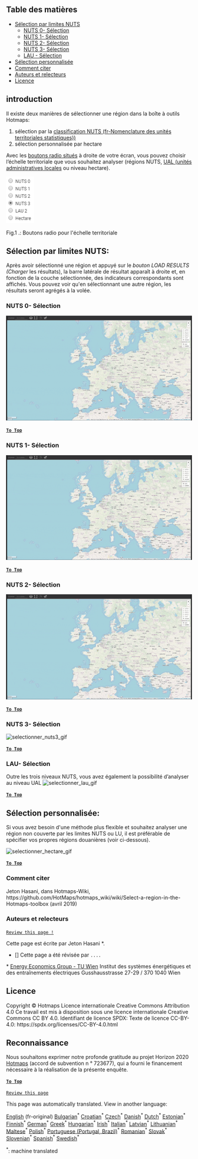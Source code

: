 <h2> Table des matières </h2><ul><li> <a href="#Selection-by-NUTS-boundaries">Sélection par limites NUTS</a> <ul><li> <a href="#NUTS-0--Selection">NUTS 0- Sélection</a> </li><li> <a href="#NUTS-1--Selection">NUTS 1- Sélection</a> </li><li> <a href="#NUTS-2--Selection">NUTS 2- Sélection</a> </li><li> <a href="#NUTS-3--Selection">NUTS 3- Sélection</a> </li><li> <a href="#LAU--Selection">LAU - Sélection</a> </li></ul></li><li> <a href="#Custom-Selection">Sélection personnalisée</a> </li><li> <a href="#How-to-cite">Comment citer</a> </li><li> <a href="#Authors-and-reviewers">Auteurs et relecteurs</a> </li><li> <a href="#License">Licence</a> </li></ul><h2> introduction </h2><p> Il existe deux manières de sélectionner une région dans la boîte à outils Hotmaps: </p><ol><li> sélection par la <a href="https://ec.europa.eu/eurostat/web/nuts/background">classification NUTS (fr-Nomenclature des unités territoriales statistiques))</a> </li><li> sélection personnalisée par hectare </li></ol><p> Avec les <a href="#Fig1">boutons radio situés</a> à droite de votre écran, vous pouvez choisir l’échelle territoriale que vous souhaitez analyser (régions NUTS, <a href="https://ec.europa.eu/eurostat/web/nuts/local-administrative-units">UAL (unités administratives locales</a> ou niveau hectare). </p><p> <a name="Fig1"><img alt="radio_buttons_png" src="https://github.com/HotMaps/hotmaps_wiki/blob/master/Images/general_tool_functionalities_and_structure/radio_buttons.png"/></a> </p><p> Fig.1 .: Boutons radio pour l&#39;échelle territoriale </p><h2> Sélection par limites NUTS: </h2><p> Après avoir sélectionné une région et appuyé sur le <em>bouton LOAD RESULTS (Charger</em> les résultats), la barre latérale de résultat apparaît à droite et, en fonction de la couche sélectionnée, des indicateurs correspondants sont affichés. Vous pouvez voir qu&#39;en sélectionnant une autre région, les résultats seront agrégés à la volée. </p><h3> NUTS 0- Sélection </h3><p><img alt="selectionner_nuts0_gif" src="https://github.com/HotMaps/hotmaps_wiki/blob/master/Images/general_tool_functionalities_and_structure/selecting_nuts0.gif"/></p><p><ins> <code><strong><a href="#table-of-contents">To Top</a></strong></code> </ins> </p><h3> NUTS 1- Sélection </h3><p><img alt="selectionner_nuts1_gif" src="https://github.com/HotMaps/hotmaps_wiki/blob/master/Images/general_tool_functionalities_and_structure/selecting_nuts1.gif"/></p><p><ins> <code><strong><a href="#table-of-contents">To Top</a></strong></code> </ins> </p><h3> NUTS 2- Sélection </h3><p><img alt="selectionner_nuts2_gif" src="https://github.com/HotMaps/hotmaps_wiki/blob/master/Images/general_tool_functionalities_and_structure/selecting_nuts2.gif"/></p><p><ins> <code><strong><a href="#table-of-contents">To Top</a></strong></code> </ins> </p><h3> NUTS 3- Sélection </h3><p><img alt="selectionner_nuts3_gif" src="https://github.com/HotMaps/hotmaps_wiki/blob/master/Images/general_tool_functionalities_and_structure/selecting_nuts3.gif"/></p><p><ins> <code><strong><a href="#table-of-contents">To Top</a></strong></code> </ins> </p><h3> LAU- Sélection </h3><p> Outre les trois niveaux NUTS, vous avez également la possibilité d’analyser au niveau UAL <img alt="selectionner_lau_gif" src="https://github.com/HotMaps/hotmaps_wiki/blob/master/Images/general_tool_functionalities_and_structure/selecting_lau.gif"/></p><p><ins> <code><strong><a href="#table-of-contents">To Top</a></strong></code> </ins> </p><h2> Sélection personnalisée: </h2><p> Si vous avez besoin d&#39;une méthode plus flexible et souhaitez analyser une région non couverte par les limites NUTS ou LU, il est préférable de spécifier vos propres régions douanières (voir ci-dessous). </p><p><img alt="selectionner_hectare_gif" src="https://github.com/HotMaps/hotmaps_wiki/blob/master/Images/general_tool_functionalities_and_structure/selecting_hectare.gif"/></p><p><ins> <code><strong><a href="#table-of-contents">To Top</a></strong></code> </ins> </p><h3> Comment citer </h3><p> Jeton Hasani, dans Hotmaps-Wiki, https://github.com/HotMaps/hotmaps_wiki/wiki/Select-a-region-in-the-Hotmaps-toolbox (avril 2019) </p><h3> Auteurs et relecteurs </h3><p> <code><a href="https://github.com/HotMaps/hotmaps_wiki/wiki/How-to-select-a-region-in-the-Hotmaps-toolbox/_edit">Review this page !</a></code> </p> <p> Cette page est écrite par Jeton Hasani *. </p><ul><li> [] Cette page a été révisée par <code>....</code> </li></ul><p> * <a href="https://eeg.tuwien.ac.at/">Energy Economics Group - TU Wien</a> Institut des systèmes énergétiques et des entraînements électriques Gusshausstrasse 27-29 / 370 1040 Wien </p><h2> Licence </h2><p> Copyright © Hotmaps Licence internationale Creative Commons Attribution 4.0 Ce travail est mis à disposition sous une licence internationale Creative Commons CC BY 4.0. Identifiant de licence SPDX: Texte de licence CC-BY-4.0: https://spdx.org/licenses/CC-BY-4.0.html </p><h2> Reconnaissance </h2><p> Nous souhaitons exprimer notre profonde gratitude au projet Horizon 2020 <a href="https://www.hotmaps-project.eu">Hotmaps</a> (accord de subvention n ° 723677), qui a fourni le financement nécessaire à la réalisation de la présente enquête. </p><p><ins> <code><strong><a href="#table-of-contents">To Top</a></strong></code> </ins> </p><p> <code><a href="https://github.com/HotMaps/hotmaps_wiki/wiki/How-to-select-a-region-in-the-Hotmaps-toolbox/_edit">Review this page</a></code> </p>

This page was automatically translated. View in another language:

[English](../en/Select-a-region-in-the-Hotmaps-toolbox.md) (fr-original) [Bulgarian](../bg/Select-a-region-in-the-Hotmaps-toolbox.md)<sup>\*</sup> [Croatian](../hr/Select-a-region-in-the-Hotmaps-toolbox.md)<sup>\*</sup> [Czech](../cs/Select-a-region-in-the-Hotmaps-toolbox.md)<sup>\*</sup> [Danish](../da/Select-a-region-in-the-Hotmaps-toolbox.md)<sup>\*</sup> [Dutch](../nl/Select-a-region-in-the-Hotmaps-toolbox.md)<sup>\*</sup> [Estonian](../et/Select-a-region-in-the-Hotmaps-toolbox.md)<sup>\*</sup> [Finnish](../fi/Select-a-region-in-the-Hotmaps-toolbox.md)<sup>\*</sup>  [German](../de/Select-a-region-in-the-Hotmaps-toolbox.md)<sup>\*</sup> [Greek](../el/Select-a-region-in-the-Hotmaps-toolbox.md)<sup>\*</sup> [Hungarian](../hu/Select-a-region-in-the-Hotmaps-toolbox.md)<sup>\*</sup> [Irish](../ga/Select-a-region-in-the-Hotmaps-toolbox.md)<sup>\*</sup> [Italian](../it/Select-a-region-in-the-Hotmaps-toolbox.md)<sup>\*</sup> [Latvian](../lv/Select-a-region-in-the-Hotmaps-toolbox.md)<sup>\*</sup> [Lithuanian](../lt/Select-a-region-in-the-Hotmaps-toolbox.md)<sup>\*</sup> [Maltese](../mt/Select-a-region-in-the-Hotmaps-toolbox.md)<sup>\*</sup> [Polish](../pl/Select-a-region-in-the-Hotmaps-toolbox.md)<sup>\*</sup> [Portuguese (Portugal, Brazil)](../pt/Select-a-region-in-the-Hotmaps-toolbox.md)<sup>\*</sup> [Romanian](../ro/Select-a-region-in-the-Hotmaps-toolbox.md)<sup>\*</sup> [Slovak](../sk/Select-a-region-in-the-Hotmaps-toolbox.md)<sup>\*</sup> [Slovenian](../sl/Select-a-region-in-the-Hotmaps-toolbox.md)<sup>\*</sup> [Spanish](../es/Select-a-region-in-the-Hotmaps-toolbox.md)<sup>\*</sup> [Swedish](../sv/Select-a-region-in-the-Hotmaps-toolbox.md)<sup>\*</sup> 

<sup>\*</sup>: machine translated
